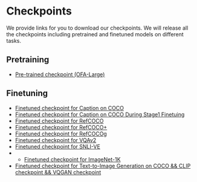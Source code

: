 # Checkpoints

We provide links for you to download our checkpoints. We will release all the checkpoints including pretrained and finetuned models on different tasks. 

## Pretraining
* <a href="https://ofa-beijing.oss-cn-beijing.aliyuncs.com/checkpoints/ofa_large.pt"> Pre-trained checkpoint (OFA-Large) </a>

## Finetuning

* <a href="https://ofa-beijing.oss-cn-beijing.aliyuncs.com/checkpoints/caption_large_best_clean.pt"> Finetuned checkpoint for Caption on COCO </a>
* <a href="https://ofa-beijing.oss-cn-beijing.aliyuncs.com/checkpoints/caption_stage1_best.pt"> Finetuned checkpoint for Caption on COCO During Stage1 Finetuing </a>
* <a href="https://ofa-beijing.oss-cn-beijing.aliyuncs.com/checkpoints/refcoco_large_best.pt"> Finetuned checkpoint for RefCOCO </a>
* <a href="https://ofa-beijing.oss-cn-beijing.aliyuncs.com/checkpoints/refcocoplus_large_best.pt"> Finetuned checkpoint for RefCOCO+ </a>
* <a href="https://ofa-beijing.oss-cn-beijing.aliyuncs.com/checkpoints/refcocog_large_best.pt"> Finetuned checkpoint for RefCOCOg </a>
* <a href="https://ofa-beijing.oss-cn-beijing.aliyuncs.com/checkpoints/vqa_large_best.pt"> Finetuned checkpoint for VQAv2 </a>
* <a href="https://ofa-beijing.oss-cn-beijing.aliyuncs.com/checkpoints/snli_ve_large_best.pt"> Finetuned checkpoint for SNLI-VE </a>
* * <a href="https://ofa-beijing.oss-cn-beijing.aliyuncs.com/checkpoints/imagenet_1k_large_best.pt"> Finetuned checkpoint for ImageNet-1K </a>
* <a href="https://ofa-beijing.oss-cn-beijing.aliyuncs.com/checkpoints/image_gen_large_best.zip"> Finetuned checkpoint for Text-to-Image Generation on COCO && CLIP checkpoint && VQGAN checkpoint </a>
